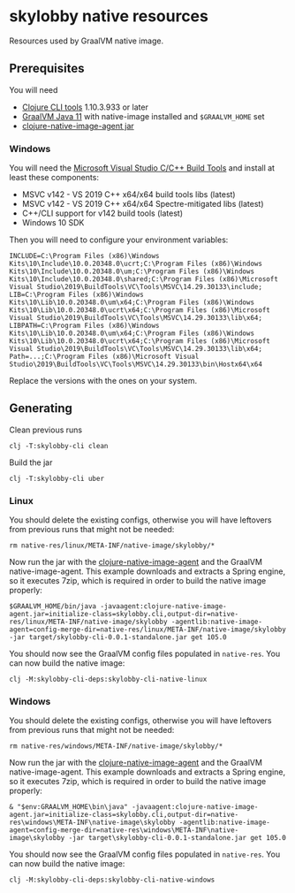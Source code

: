 # skylobby native resources

Resources used by GraalVM native image.

## Prerequisites

You will need

- [Clojure CLI tools](https://clojure.org/guides/getting_started) 1.10.3.933 or later
- [GraalVM Java 11](https://github.com/graalvm/graalvm-ce-builds/releases/tag/vm-21.3.0) with native-image installed and `$GRAALVM_HOME` set
- [clojure-native-image-agent jar](https://github.com/luontola/clojure-native-image-agent/releases)

### Windows

You will need the [Microsoft Visual Studio C/C++ Build Tools](https://visualstudio.microsoft.com/visual-cpp-build-tools/) and install at least these components:

- MSVC v142 - VS 2019 C++ x64/x64 build tools libs (latest)
- MSVC v142 - VS 2019 C++ x64/x64 Spectre-mitigated libs (latest)
- C++/CLI support for v142 build tools (latest)
- Windows 10 SDK

Then you will need to configure your environment variables:

```
INCLUDE=C:\Program Files (x86)\Windows Kits\10\Include\10.0.20348.0\ucrt;C:\Program Files (x86)\Windows Kits\10\Include\10.0.20348.0\um;C:\Program Files (x86)\Windows Kits\10\Include\10.0.20348.0\shared;C:\Program Files (x86)\Microsoft Visual Studio\2019\BuildTools\VC\Tools\MSVC\14.29.30133\include;
LIB=C:\Program Files (x86)\Windows Kits\10\Lib\10.0.20348.0\um\x64;C:\Program Files (x86)\Windows Kits\10\Lib\10.0.20348.0\ucrt\x64;C:\Program Files (x86)\Microsoft Visual Studio\2019\BuildTools\VC\Tools\MSVC\14.29.30133\lib\x64;
LIBPATH=C:\Program Files (x86)\Windows Kits\10\Lib\10.0.20348.0\um\x64;C:\Program Files (x86)\Windows Kits\10\Lib\10.0.20348.0\ucrt\x64;C:\Program Files (x86)\Microsoft Visual Studio\2019\BuildTools\VC\Tools\MSVC\14.29.30133\lib\x64;
Path=...;C:\Program Files (x86)\Microsoft Visual Studio\2019\BuildTools\VC\Tools\MSVC\14.29.30133\bin\Hostx64\x64
```

Replace the versions with the ones on your system.

## Generating

Clean previous runs

```
clj -T:skylobby-cli clean
```

Build the jar

```
clj -T:skylobby-cli uber
```

### Linux

You should delete the existing configs, otherwise you will have leftovers from previous runs that might not be needed:

```
rm native-res/linux/META-INF/native-image/skylobby/*
```

Now run the jar with the [clojure-native-image-agent](https://github.com/luontola/clojure-native-image-agent) and the GraalVM native-image-agent. This example downloads and extracts a Spring engine, so it executes 7zip, which is required in order to build the native image properly:

```
$GRAALVM_HOME/bin/java -javaagent:clojure-native-image-agent.jar=initialize-class=skylobby.cli,output-dir=native-res/linux/META-INF/native-image/skylobby -agentlib:native-image-agent=config-merge-dir=native-res/linux/META-INF/native-image/skylobby -jar target/skylobby-cli-0.0.1-standalone.jar get 105.0
```

You should now see the GraalVM config files populated in `native-res`. You can now build the native image:

```
clj -M:skylobby-cli-deps:skylobby-cli-native-linux
```

### Windows

You should delete the existing configs, otherwise you will have leftovers from previous runs that might not be needed:

```
rm native-res/windows/META-INF/native-image/skylobby/*
```

Now run the jar with the [clojure-native-image-agent](https://github.com/luontola/clojure-native-image-agent) and the GraalVM native-image-agent. This example downloads and extracts a Spring engine, so it executes 7zip, which is required in order to build the native image properly:

```
& "$env:GRAALVM_HOME\bin\java" -javaagent:clojure-native-image-agent.jar=initialize-class=skylobby.cli,output-dir=native-res\windows\META-INF\native-image\skylobby -agentlib:native-image-agent=config-merge-dir=native-res\windows\META-INF\native-image\skylobby -jar target\skylobby-cli-0.0.1-standalone.jar get 105.0
```

You should now see the GraalVM config files populated in `native-res`. You can now build the native image:

```
clj -M:skylobby-cli-deps:skylobby-cli-native-windows
```
